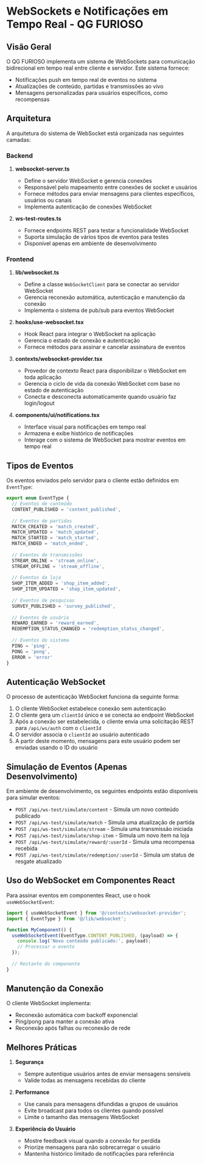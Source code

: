 # WebSockets e Notificações em Tempo Real - QG FURIOSO

## Visão Geral

O QG FURIOSO implementa um sistema de WebSockets para comunicação bidirecional em tempo real entre cliente e servidor. Este sistema fornece:

- Notificações push em tempo real de eventos no sistema
- Atualizações de conteúdo, partidas e transmissões ao vivo
- Mensagens personalizadas para usuários específicos, como recompensas

## Arquitetura

A arquitetura do sistema de WebSocket está organizada nas seguintes camadas:

### Backend

1. **websocket-server.ts**
   - Define o servidor WebSocket e gerencia conexões
   - Responsável pelo mapeamento entre conexões de socket e usuários
   - Fornece métodos para enviar mensagens para clientes específicos, usuários ou canais
   - Implementa autenticação de conexões WebSocket

2. **ws-test-routes.ts**
   - Fornece endpoints REST para testar a funcionalidade WebSocket
   - Suporta simulação de vários tipos de eventos para testes
   - Disponível apenas em ambiente de desenvolvimento

### Frontend

1. **lib/websocket.ts**
   - Define a classe `WebSocketClient` para se conectar ao servidor WebSocket
   - Gerencia reconexão automática, autenticação e manutenção da conexão
   - Implementa o sistema de pub/sub para eventos WebSocket

2. **hooks/use-websocket.tsx**
   - Hook React para integrar o WebSocket na aplicação
   - Gerencia o estado de conexão e autenticação
   - Fornece métodos para assinar e cancelar assinatura de eventos

3. **contexts/websocket-provider.tsx**
   - Provedor de contexto React para disponibilizar o WebSocket em toda aplicação
   - Gerencia o ciclo de vida da conexão WebSocket com base no estado de autenticação
   - Conecta e desconecta automaticamente quando usuário faz login/logout

4. **components/ui/notifications.tsx**
   - Interface visual para notificações em tempo real
   - Armazena e exibe histórico de notificações
   - Interage com o sistema de WebSocket para mostrar eventos em tempo real

## Tipos de Eventos

Os eventos enviados pelo servidor para o cliente estão definidos em `EventType`:

```typescript
export enum EventType {
  // Eventos de conteúdo
  CONTENT_PUBLISHED = 'content_published',
  
  // Eventos de partidas
  MATCH_CREATED = 'match_created',
  MATCH_UPDATED = 'match_updated',
  MATCH_STARTED = 'match_started',
  MATCH_ENDED = 'match_ended',
  
  // Eventos de transmissões
  STREAM_ONLINE = 'stream_online',
  STREAM_OFFLINE = 'stream_offline',
  
  // Eventos da loja
  SHOP_ITEM_ADDED = 'shop_item_added',
  SHOP_ITEM_UPDATED = 'shop_item_updated',
  
  // Eventos de pesquisas
  SURVEY_PUBLISHED = 'survey_published',
  
  // Eventos de usuário
  REWARD_EARNED = 'reward_earned',
  REDEMPTION_STATUS_CHANGED = 'redemption_status_changed',
  
  // Eventos do sistema
  PING = 'ping',
  PONG = 'pong',
  ERROR = 'error'
}
```

## Autenticação WebSocket

O processo de autenticação WebSocket funciona da seguinte forma:

1. O cliente WebSocket estabelece conexão sem autenticação
2. O cliente gera um `clientId` único e se conecta ao endpoint WebSocket
3. Após a conexão ser estabelecida, o cliente envia uma solicitação REST para `/api/ws/auth` com o `clientId`
4. O servidor associa o `clientId` ao usuário autenticado
5. A partir deste momento, mensagens para este usuário podem ser enviadas usando o ID do usuário

## Simulação de Eventos (Apenas Desenvolvimento)

Em ambiente de desenvolvimento, os seguintes endpoints estão disponíveis para simular eventos:

- `POST /api/ws-test/simulate/content` - Simula um novo conteúdo publicado
- `POST /api/ws-test/simulate/match` - Simula uma atualização de partida
- `POST /api/ws-test/simulate/stream` - Simula uma transmissão iniciada
- `POST /api/ws-test/simulate/shop-item` - Simula um novo item na loja
- `POST /api/ws-test/simulate/reward/:userId` - Simula uma recompensa recebida
- `POST /api/ws-test/simulate/redemption/:userId` - Simula um status de resgate atualizado

## Uso do WebSocket em Componentes React

Para assinar eventos em componentes React, use o hook `useWebSocketEvent`:

```typescript
import { useWebSocketEvent } from '@/contexts/websocket-provider';
import { EventType } from '@/lib/websocket';

function MyComponent() {
  useWebSocketEvent(EventType.CONTENT_PUBLISHED, (payload) => {
    console.log('Novo conteúdo publicado:', payload);
    // Processar o evento
  });
  
  // Restante do componente
}
```

## Manutenção da Conexão

O cliente WebSocket implementa:

- Reconexão automática com backoff exponencial
- Ping/pong para manter a conexão ativa
- Reconexão após falhas ou reconexão de rede

## Melhores Práticas

1. **Segurança**
   - Sempre autentique usuários antes de enviar mensagens sensíveis
   - Valide todas as mensagens recebidas do cliente

2. **Performance**
   - Use canais para mensagens difundidas a grupos de usuários
   - Evite broadcast para todos os clientes quando possível
   - Limite o tamanho das mensagens WebSocket

3. **Experiência do Usuário**
   - Mostre feedback visual quando a conexão for perdida
   - Priorize mensagens para não sobrecarregar o usuário
   - Mantenha histórico limitado de notificações para referência